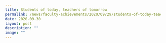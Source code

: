 ```yaml
---
title: Students of today, teachers of tomorrow
permalink: /news/faculty-achievements/2020/09/29/students-of-today-teachers-of-tomorrow/
date: 2020-09-30
layout: post
description: ""
image: ""
---
```


